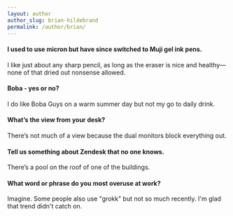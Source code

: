 ```yaml
---
layout: author
author_slug: brian-hildebrand
permalink: /author/brian/
---
```


<h4>I used to use micron but have since switched to Muji gel ink pens.</h4>
<p>I like just about any sharp pencil, as long as the eraser is nice and healthy—none of that dried out nonsense allowed.</p>

<h4>Boba - yes or no?</h4>
<p>I do like Boba Guys on a warm summer day but not my go to daily drink.</p>

<h4>What’s the view from your desk?</h4>
<p>There’s not much of a view because the dual monitors block everything out.</p>

<h4>Tell us something about Zendesk that no one knows.</h4>
<p>There’s a pool on the roof of one of the buildings.</p>

<h4>What word or phrase do you most overuse at work?</h4>
<p>Imagine. Some people also use "grokk" but not so much recently. I'm glad that trend didn't catch on.</p>